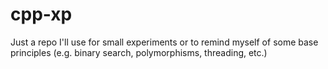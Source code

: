 # cpp-xp
Just a repo I'll use for small experiments or to remind myself of some base principles (e.g. binary search, polymorphisms, threading, etc.)
